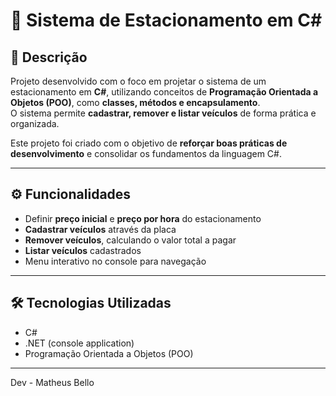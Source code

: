 # 🚗 Sistema de Estacionamento em C#

## 📌 Descrição
Projeto desenvolvido com o foco em projetar o sistema de um estacionamento em **C#**, utilizando conceitos de **Programação Orientada a Objetos (POO)**, como **classes, métodos e encapsulamento**.  
O sistema permite **cadastrar, remover e listar veículos** de forma prática e organizada.  

Este projeto foi criado com o objetivo de **reforçar boas práticas de desenvolvimento** e consolidar os fundamentos da linguagem C#.

---

## ⚙️ Funcionalidades
- Definir **preço inicial** e **preço por hora** do estacionamento  
- **Cadastrar veículos** através da placa  
- **Remover veículos**, calculando o valor total a pagar  
- **Listar veículos** cadastrados  
- Menu interativo no console para navegação  

---

## 🛠️ Tecnologias Utilizadas
- C#  
- .NET (console application)  
- Programação Orientada a Objetos (POO)  

---
Dev - Matheus Bello

